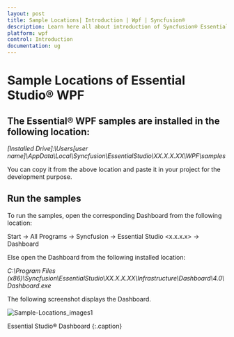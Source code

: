 ```yaml
---
layout: post
title: Sample Locations| Introduction | Wpf | Syncfusion®
description: Learn here all about introduction of Syncfusion® Essential Studio® WPF Sample Locations, its elements and more.
platform: wpf
control: Introduction
documentation: ug
---
```


# Sample Locations of Essential Studio® WPF

## The Essential® WPF samples are installed in the following location:

_[Installed Drive]:\Users\[user name]\AppData\Local\Syncfusion\EssentialStudio\XX.X.X.XX\WPF\samples_

You can copy it from the above location and paste it in your project for the development purpose.

## Run the samples

To run the samples, open the corresponding Dashboard from the following location:

Start -> All Programs -> Syncfusion -> Essential Studio <x.x.x.x> -> Dashboard

Else open the Dashboard from the following installed location:

_C:\Program Files (x86)\Syncfusion\EssentialStudio\XX.X.X.XX\Infrastructure\Dashboard\4.0\Dashboard.exe_

The following screenshot displays the Dashboard.

![Sample-Locations_images1](Sample-Locations_images/Sample-Locations_img1.png)


Essential Studio® Dashboard
{:.caption}
